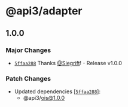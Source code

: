 # @api3/adapter

## 1.0.0
### Major Changes



- [`5ffaa288`](https://github.com/Siegrift/airnode/commit/5ffaa2885d03fae450d7aabd62261eff60882317) Thanks [@Siegrift](https://github.com/Siegrift)! - Release v1.0.0


### Patch Changes

- Updated dependencies [[`5ffaa288`](https://github.com/Siegrift/airnode/commit/5ffaa2885d03fae450d7aabd62261eff60882317)]:
  - @api3/ois@1.0.0
